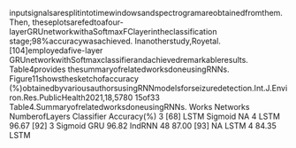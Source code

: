 inputsignalsaresplitintotimewindowsandspectrogramareobtainedfromthem. Then,
theseplotsarefedtoafour-layerGRUnetworkwithaSoftmaxFClayerintheclassification
stage;98%accuracywasachieved. Inanotherstudy,Royetal.[104]employedafive-layer
GRUnetworkwithSoftmaxclassifierandachievedremarkableresults. Table4provides
thesummaryofrelatedworksdoneusingRNNs. Figure11showsthesketchofaccuracy
(%)obtainedbyvariousauthorsusingRNNmodelsforseizuredetection.Int.J.Environ.Res.PublicHealth2021,18,5780 15of33
Table4.SummaryofrelatedworksdoneusingRNNs.
Works Networks NumberofLayers Classifier Accuracy(%)
3
[68] LSTM Sigmoid NA
4
LSTM 96.67
[92] 3 Sigmoid
GRU 96.82
IndRNN 48 87.00
[93] NA
LSTM 4 84.35
LSTM